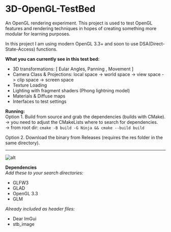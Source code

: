 # 3D-OpenGL-TestBed
An OpenGL rendering experiment.
This project is used to test OpenGL features and rendering techniques in hopes of creating something more modular for learning purposes.

In this project I am using modern OpenGL 3.3+ and soon to use DSA(Direct-State-Access) functions.

**What you can currently see in this test bed:**
* 3D transformations: [ Eular Angles, Panning , Movement ]
* Camera Class & Projections: local space -> world space -> view space -> clip space -> screen space
* Texture Loading
* Lighting with fragment shaders (Phong lightning model)
* Materials & Diffuse maps
* Interfaces to test settings  

**Running:**  
Option 1. Build from source and grab the dependencies (builds with CMake).  
  -> you need to adjust the CMakeLists where to search for dependencies.  
  -> from root dir: ```cmake -B build -G Ninja && cmake --build build```  

Option 2. Download the binary from Releases (requires the res folder in the same directory).

---

![alt](https://github.com/eskevv/3D-OpenGL-TestBed/blob/main/prewview.png?raw=true)

**Dependencies**  
*Add these to your search directories:*
* GLFW3
* GLAD
* OpenGL 3.3
* GLM  

*Already included as header files:*  
* Dear ImGui
* stb_image
